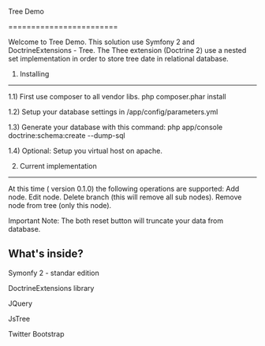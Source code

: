 Tree Demo 

========================

Welcome to Tree Demo. This solution use Symfony 2 and DoctrineExtensions - Tree.
The Thee extension (Doctrine 2) use a nested set implementation in order to store 
tree date in relational database.


1) Installing 
----------------------------------

1.1) First use composer to all vendor libs.
php composer.phar install

1.2) Setup your database settings in /app/config/parameters.yml

1.3) Generate your database with this command:
php app/console doctrine:schema:create --dump-sql

1.4) Optional: Setup you virtual host on apache.


2) Current implementation
----------------------------------
At this time ( version 0.1.0) the following operations are supported:
Add node.
Edit node.
Delete branch (this will remove all sub nodes).
Remove node from tree (only this node).

Important Note: The both reset button will truncate your data from database. 

What's inside?
---------------

Symonfy 2 - standar edition  

DoctrineExtensions library

JQuery 

JsTree 

Twitter Bootstrap
